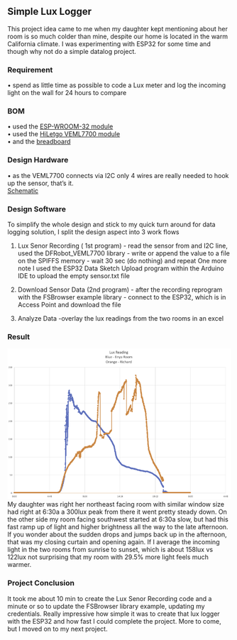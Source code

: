 <h2> Simple Lux Logger</h2>

  This project idea came to me when my daughter kept mentioning about her room is so much colder than mine, despite our home is located in the warm California climate. I was experimenting with ESP32 for some time and though why not do a simple datalog project.


<h3> Requirement </h3>

  •	spend as little time as possible to code a Lux meter and log the incoming light on the wall for 24 hours to compare

<h3> BOM  </h3>
  •	used the <a href="https://www.amazon.com/gp/product/B08D5ZD528/ref=ppx_yo_dt_b_search_asin_title?ie=UTF8&psc=1">ESP-WROOM-32 module</a><br>
  •	used the <a href="https://www.amazon.com/gp/product/B09KGYF83T/ref=ppx_yo_dt_b_search_asin_title?ie=UTF8&psc=1">HiLetgo VEML7700 module</a><br>
  •	and the <a href="https://www.amazon.com/gp/product/B082KBF7MM/ref=ppx_yo_dt_b_search_asin_title?ie=UTF8&psc=1">breadboard</a><br>
  
<h3> Design Hardware </h3>
  •	as the VEML7700 connects via I2C only 4 wires are really needed to hook up the sensor, that’s it. <br>
    <a href="https://github.com/riwimmer/ESP32_Simple_Lux_Logger/blob/master/Schematic/Simple_Lux_Logger.pdf">Schematic</a>

<h3> Design Software </h3>
  To simplify the whole design and stick to my quick turn around for data logging solution, I split the design aspect into 3 work flows

  1.	Lux Senor Recording ( 1st program)
    - read the sensor from and I2C line, used the DFRobot_VEML7700 library
    - write or append the value to a file on the SPIFFS memory
    - wait 30 sec (do nothing) and repeat
  One more note I used the ESP32 Data Sketch Upload program within the Arduino IDE to upload the empty sensor.txt file

  2.	Download Sensor Data (2nd program)
    - after the recording reprogram with the FSBrowser example library
    - connect to the ESP32, which is in Access Point and download the file
  
  3.	Analyze Data 
    -overlay the lux readings from the two rooms in an excel

<h3> Result</h3>

<img src="https://github.com/riwimmer/ESP32_Simple_Lux_Logger/blob/master/Screen%20Shot%202022-07-16%20at%208.20.53%20AM.png">
My daughter was right her northeast facing room with similar window size had right at 6:30a a 300lux peak from there it went pretty steady down. On the other side my room facing southwest started at 6:30a slow, but had this fast ramp up of light and higher brightness all the way to the late afternoon. If you wonder about the sudden drops and jumps back up in the afternoon, that was my closing curtain and opening again. 
If I average the incoming light in the two rooms from sunrise to sunset, which is about 158lux vs 122lux not surprising that my room with 29.5% more light feels much warmer. 


<h3> Project Conclusion</h3>

It took me about 10 min to create the Lux Senor Recording code and a minute or so to update the FSBrowser library example, updating my credentials. Really impressive how simple it was to create that lux logger with the ESP32 and how fast I could complete the project. More to come, but I moved on to my next project. 


